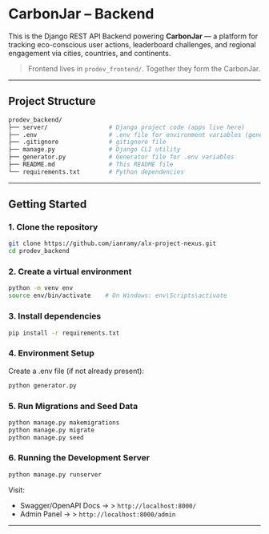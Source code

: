 # CarbonJar – Backend

This is the Django REST API Backend powering **CarbonJar** — a platform for tracking eco-conscious user actions, leaderboard challenges, and regional engagement via cities, countries, and continents.

> Frontend lives in `prodev_frontend/`. Together they form the CarbonJar.

---

## Project Structure

```bash
prodev_backend/
├── server/                 # Django project code (apps live here)
├── .env                    # .env file for environment variables (generated by generator.py)
├── .gitignore              # gitignore file
├── manage.py               # Django CLI utility
├── generator.py            # Generator file for .env variables
├── README.md               # This README file
└── requirements.txt        # Python dependencies
```

---

## Getting Started

### 1. Clone the repository

```bash
git clone https://github.com/ianramy/alx-project-nexus.git
cd prodev_backend
```

### 2. Create a virtual environment

```bash
python -m venv env
source env/bin/activate    # On Windows: env\Scripts\activate
```

### 3. Install dependencies

```bash
pip install -r requirements.txt
```

### 4. Environment Setup

Create a .env file (if not already present):

```bash
python generator.py
```

### 5. Run Migrations and Seed Data

```bash
python manage.py makemigrations
python manage.py migrate
python manage.py seed
```

### 6. Running the Development Server

```bash
python manage.py runserver
```

Visit:

- Swagger/OpenAPI Docs → > `http://localhost:8000/`
- Admin Panel → > `http://localhost:8000/admin`

---
